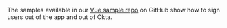 The samples available in our [Vue sample repo](https://github.com/okta/samples-js-vue) on GitHub show how to sign users out of the app and out of Okta.
